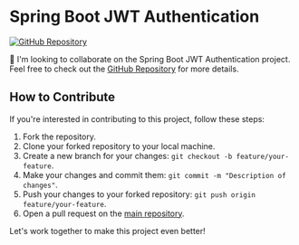 # Spring Boot JWT Authentication

[![GitHub Repository](https://img.shields.io/badge/GitHub-Repository-blueviolet.svg)](https://github.com/Vimal1464/spring-boot-spring-security-jwt-authentication)

👯 I'm looking to collaborate on the Spring Boot JWT Authentication project. Feel free to check out the [GitHub Repository](https://github.com/Vimal1464/spring-boot-spring-security-jwt-authentication) for more details.

## How to Contribute

If you're interested in contributing to this project, follow these steps:

1. Fork the repository.
2. Clone your forked repository to your local machine.
3. Create a new branch for your changes: `git checkout -b feature/your-feature`.
4. Make your changes and commit them: `git commit -m "Description of changes"`.
5. Push your changes to your forked repository: `git push origin feature/your-feature`.
6. Open a pull request on the [main repository](https://github.com/Vimal1464/spring-boot-spring-security-jwt-authentication).

Let's work together to make this project even better!
